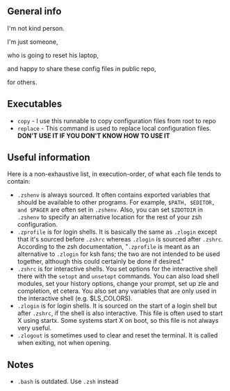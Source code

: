 ## General info

I'm not kind person.

I'm just someone,

who is going to reset his laptop,

and happy to share these config files in public repo,

for others.

## Executables

- `copy` - I use this runnable to copy configuration files from root to repo
- `replace` - This command is used to replace local configuration files. **DON'T USE IT IF YOU DON'T KNOW HOW TO USE IT**

## Useful information

Here is a non-exhaustive list, in execution-order, of what each file tends to contain:

- `.zshenv` is always sourced. It often contains exported variables that should be available to other programs. For example, `$PATH, $EDITOR, and $PAGER` are often set in `.zshenv`. Also, you can set `$ZDOTDIR` in `.zshenv` to specify an alternative location for the rest of your zsh configuration.
- `.zprofile` is for login shells. It is basically the same as `.zlogin` except that it's sourced before `.zshrc` whereas `.zlogin` is sourced after `.zshrc`. According to the zsh documentation, "`.zprofile` is meant as an alternative to `.zlogin` for ksh fans; the two are not intended to be used together, although this could certainly be done if desired."
- `.zshrc` is for interactive shells. You set options for the interactive shell there with the `setopt` and `unsetopt` commands. You can also load shell modules, set your history options, change your prompt, set up zle and completion, et cetera. You also set any variables that are only used in the interactive shell (e.g. $LS_COLORS).
- `.zlogin` is for login shells. It is sourced on the start of a login shell but after `.zshrc`, if the shell is also interactive. This file is often used to start X using startx. Some systems start X on boot, so this file is not always very useful.
- `.zlogout` is sometimes used to clear and reset the terminal. It is called when exiting, not when opening.

## Notes

- `.bash` is outdated. Use `.zsh` instead
